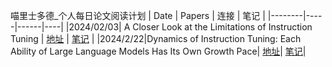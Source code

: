 喵里士多德_个人每日论文阅读计划
| Date | Papers | 连接 | 笔记 |
|--------|-----|------|----|
|2024/02/03| A Closer Look at the Limitations of Instruction Tuning | [地址](https://arxiv.org/abs/2402.05119) | [笔记](../main/Reading_Notes/A_Closer_Look.md) |
|2024/2/22|Dynamics of Instruction Tuning: Each Ability of Large Language Models Has Its Own Growth Pace| [地址](https://arxiv.org/abs/2310.19651)| [笔记](../main/Reading_Notes/Dynamics.md)|


